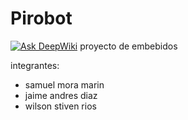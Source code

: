 # Pirobot
[![Ask DeepWiki](https://deepwiki.com/badge.svg)](https://deepwiki.com/H1steria/Pirobot)
proyecto de embebidos

integrantes:
- samuel mora marin
- jaime andres diaz
- wilson stiven rios
